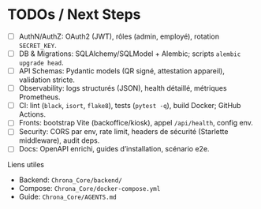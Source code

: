 # TODOs / Next Steps

- [ ] AuthN/AuthZ: OAuth2 (JWT), rôles (admin, employé), rotation `SECRET_KEY`.
- [ ] DB & Migrations: SQLAlchemy/SQLModel + Alembic; scripts `alembic upgrade head`.
- [ ] API Schemas: Pydantic models (QR signé, attestation appareil), validation stricte.
- [ ] Observability: logs structurés (JSON), health détaillé, métriques Prometheus.
- [ ] CI: lint (`black`, `isort`, `flake8`), tests (`pytest -q`), build Docker; GitHub Actions.
- [ ] Fronts: bootstrap Vite (backoffice/kiosk), appel `/api/health`, config env.
- [ ] Security: CORS par env, rate limit, headers de sécurité (Starlette middleware), audit deps.
- [ ] Docs: OpenAPI enrichi, guides d’installation, scénario e2e.

Liens utiles
- Backend: `Chrona_Core/backend/`
- Compose: `Chrona_Core/docker-compose.yml`
- Guide: `Chrona_Core/AGENTS.md`
